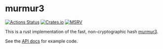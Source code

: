 # murmur3

[![Actions Status](https://github.com/stusmall/murmur3/workflows/build/badge.svg)](https://github.com/stusmall/murmur3/actions)
[![Crates.io](https://img.shields.io/crates/v/murmur3.svg)](https://crates.io/crates/murmur3)
[![MSRV](https://img.shields.io/badge/rustc-1.32+-lightgray.svg)](https://blog.rust-lang.org/2019/01/17/Rust-1.32.0.html)

This is a rust implementation of the fast, non-cryptographic hash [murmur3](https://en.wikipedia.org/wiki/MurmurHash).

See the [API docs](https://docs.rs/murmur3/) for example code.